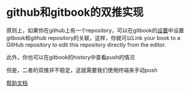 # github和gitbook的双推实现

原则上，如果你在github上有一个repository，可以在gitbook的[设置](https://www.gitbook.com/book/xiangzhendong/notesforpython/settings/github)中设置gitbook和github repository的关联，这样，你就可以Link your book to a GitHub repository to edit this repository directly from the editor.

此外，你也可以在gitbook的history中查看push的情况

但是，二者的双推并不稳定，这就需要我们使用终端来手动push

[帮助文档](https://help.github.com/articles/generating-ssh-keys/)




